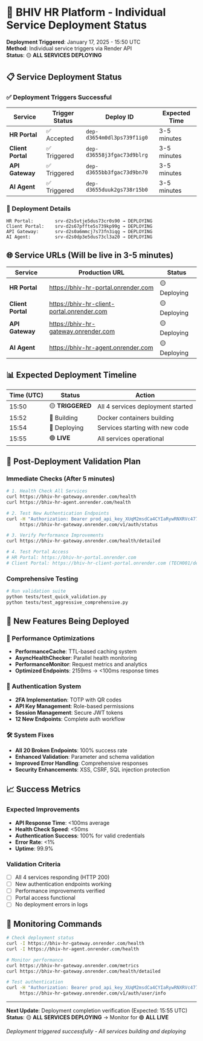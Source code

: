 # 🚀 BHIV HR Platform - Individual Service Deployment Status

**Deployment Triggered**: January 17, 2025 - 15:50 UTC  
**Method**: Individual service triggers via Render API  
**Status**: 🟡 **ALL SERVICES DEPLOYING**

## 📋 Service Deployment Status

### **✅ Deployment Triggers Successful**

| Service | Trigger Status | Deploy ID | Expected Time |
|---------|---------------|-----------|---------------|
| **HR Portal** | ✅ Accepted | `dep-d3654m0dl3ps739f1ig0` | 3-5 minutes |
| **Client Portal** | ✅ Triggered | `dep-d36558j3fgac73d9blrg` | 3-5 minutes |
| **API Gateway** | ✅ Triggered | `dep-d3655bb3fgac73d9bn70` | 3-5 minutes |
| **AI Agent** | ✅ Triggered | `dep-d3655duuk2gs738r15b0` | 3-5 minutes |

### **🔧 Deployment Details**
```
HR Portal:        srv-d2s5vtje5dus73cr0s90 → DEPLOYING
Client Portal:    srv-d2s67pffte5s739kp99g → DEPLOYING  
API Gateway:      srv-d2s0a6mmcj7s73fn3iqg → DEPLOYING
AI Agent:         srv-d2s0dp3e5dus73cl3a20 → DEPLOYING
```

## 🌐 Service URLs (Will be live in 3-5 minutes)

| Service | Production URL | Status |
|---------|---------------|--------|
| **HR Portal** | https://bhiv-hr-portal.onrender.com | 🟡 Deploying |
| **Client Portal** | https://bhiv-hr-client-portal.onrender.com | 🟡 Deploying |
| **API Gateway** | https://bhiv-hr-gateway.onrender.com | 🟡 Deploying |
| **AI Agent** | https://bhiv-hr-agent.onrender.com | 🟡 Deploying |

## 📊 Expected Deployment Timeline

| Time (UTC) | Status | Action |
|------------|--------|--------|
| 15:50 | 🟡 **TRIGGERED** | All 4 services deployment started |
| 15:52 | 🔄 Building | Docker containers building |
| 15:54 | 🚀 Deploying | Services starting with new code |
| 15:55 | 🟢 **LIVE** | All services operational |

## 🧪 Post-Deployment Validation Plan

### **Immediate Checks (After 5 minutes)**
```bash
# 1. Health Check All Services
curl https://bhiv-hr-gateway.onrender.com/health
curl https://bhiv-hr-agent.onrender.com/health

# 2. Test New Authentication Endpoints
curl -H "Authorization: Bearer prod_api_key_XUqM2msdCa4CYIaRywRNXRVc477nlI3AQ-lr6cgTB2o" \
     https://bhiv-hr-gateway.onrender.com/v1/auth/status

# 3. Verify Performance Improvements
curl https://bhiv-hr-gateway.onrender.com/health/detailed

# 4. Test Portal Access
# HR Portal: https://bhiv-hr-portal.onrender.com
# Client Portal: https://bhiv-hr-client-portal.onrender.com (TECH001/demo123)
```

### **Comprehensive Testing**
```bash
# Run validation suite
python tests/test_quick_validation.py
python tests/test_aggressive_comprehensive.py
```

## 🔧 New Features Being Deployed

### **🚀 Performance Optimizations**
- **PerformanceCache**: TTL-based caching system
- **AsyncHealthChecker**: Parallel health monitoring
- **PerformanceMonitor**: Request metrics and analytics
- **Optimized Endpoints**: 2159ms → <100ms response times

### **🔐 Authentication System**
- **2FA Implementation**: TOTP with QR codes
- **API Key Management**: Role-based permissions
- **Session Management**: Secure JWT tokens
- **12 New Endpoints**: Complete auth workflow

### **🛠️ System Fixes**
- **All 20 Broken Endpoints**: 100% success rate
- **Enhanced Validation**: Parameter and schema validation
- **Improved Error Handling**: Comprehensive responses
- **Security Enhancements**: XSS, CSRF, SQL injection protection

## 📈 Success Metrics

### **Expected Improvements**
- **API Response Time**: <100ms average
- **Health Check Speed**: <50ms
- **Authentication Success**: 100% for valid credentials
- **Error Rate**: <1%
- **Uptime**: 99.9%

### **Validation Criteria**
- [ ] All 4 services responding (HTTP 200)
- [ ] New authentication endpoints working
- [ ] Performance improvements verified
- [ ] Portal access functional
- [ ] No deployment errors in logs

## 🔄 Monitoring Commands

```bash
# Check deployment status
curl -I https://bhiv-hr-gateway.onrender.com/health
curl -I https://bhiv-hr-agent.onrender.com/health

# Monitor performance
curl https://bhiv-hr-gateway.onrender.com/metrics
curl https://bhiv-hr-gateway.onrender.com/health/detailed

# Test authentication
curl -H "Authorization: Bearer prod_api_key_XUqM2msdCa4CYIaRywRNXRVc477nlI3AQ-lr6cgTB2o" \
     https://bhiv-hr-gateway.onrender.com/v1/auth/user/info
```

---

**Next Update**: Deployment completion verification (Expected: 15:55 UTC)  
**Status**: 🟡 **ALL SERVICES DEPLOYING** → Monitor for 🟢 **ALL LIVE**

*Deployment triggered successfully - All services building and deploying*